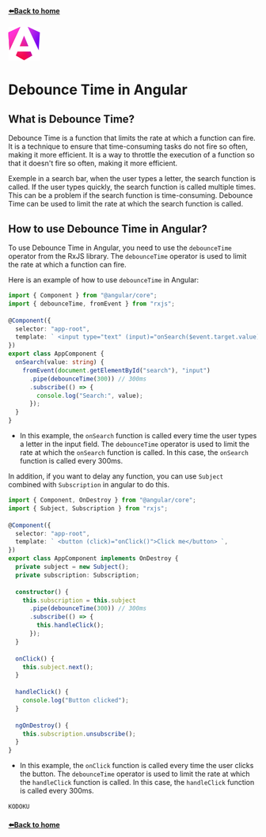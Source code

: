 #### [⬅️Back to home](https://github.com/kodoku-san/angular-notes/blob/main/README.md)

![Angular](angular.svg)

# Debounce Time in Angular

## What is Debounce Time?

Debounce Time is a function that limits the rate at which a function can fire. It is a technique to ensure that time-consuming tasks do not fire so often, making it more efficient. It is a way to throttle the execution of a function so that it doesn't fire so often, making it more efficient.

Exemple in a search bar, when the user types a letter, the search function is called. If the user types quickly, the search function is called multiple times. This can be a problem if the search function is time-consuming. Debounce Time can be used to limit the rate at which the search function is called.

## How to use Debounce Time in Angular?

To use Debounce Time in Angular, you need to use the `debounceTime` operator from the RxJS library. The `debounceTime` operator is used to limit the rate at which a function can fire.

Here is an example of how to use `debounceTime` in Angular:

```typescript
import { Component } from "@angular/core";
import { debounceTime, fromEvent } from "rxjs";

@Component({
  selector: "app-root",
  template: ` <input type="text" (input)="onSearch($event.target.value)" /> `,
})
export class AppComponent {
  onSearch(value: string) {
    fromEvent(document.getElementById("search"), "input")
      .pipe(debounceTime(300)) // 300ms
      .subscribe(() => {
        console.log("Search:", value);
      });
  }
}
```

-  In this example, the `onSearch` function is called every time the user types a letter in the input field. The `debounceTime` operator is used to limit the rate at which the `onSearch` function is called. In this case, the `onSearch` function is called every 300ms.


In addition, if you want to delay any function, you can use `Subject` combined with `Subscription` in angular to do this.

```typescript
import { Component, OnDestroy } from "@angular/core";
import { Subject, Subscription } from "rxjs";

@Component({
  selector: "app-root",
  template: ` <button (click)="onClick()">Click me</button> `,
})
export class AppComponent implements OnDestroy {
  private subject = new Subject();
  private subscription: Subscription;

  constructor() {
    this.subscription = this.subject
      .pipe(debounceTime(300)) // 300ms
      .subscribe(() => {
        this.handleClick();
      });
  }

  onClick() {
    this.subject.next();
  }

  handleClick() {
    console.log("Button clicked");
  }

  ngOnDestroy() {
    this.subscription.unsubscribe();
  }
}
```

- In this example, the `onClick` function is called every time the user clicks the button. The `debounceTime` operator is used to limit the rate at which the `handleClick` function is called. In this case, the `handleClick` function is called every 300ms.

`KODOKU`

#### [⬅️Back to home](https://github.com/kodoku-san/angular-notes/blob/main/README.md)
